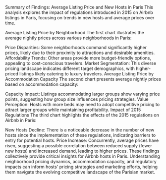 Summary of Findings: Average Listing Price and New Hosts in Paris
This analysis explores the impact of regulations introduced in 2015 on Airbnb listings in Paris, focusing on trends in new hosts and average prices over time.

Average Listing Price by Neighborhood
The first chart illustrates the average nightly prices across various neighborhoods in Paris:

Price Disparities: Some neighborhoods command significantly higher prices, likely due to their proximity to attractions and desirable amenities.
Affordability Trends: Other areas provide more budget-friendly options, appealing to cost-conscious travelers.
Market Segmentation: This diverse pricing landscape indicates different target demographics, with higher-priced listings likely catering to luxury travelers.
Average Listing Price by Accommodation Capacity
The second chart presents average nightly prices based on accommodation capacity:

Capacity Impact: Listings accommodating larger groups show varying price points, suggesting how group size influences pricing strategies.
Value Perception: Hosts with more beds may need to adopt competitive pricing to attract larger groups while maintaining profitability.
Impact of 2015 Regulations
The third chart highlights the effects of the 2015 regulations on Airbnb in Paris:

New Hosts Decline: There is a noticeable decrease in the number of new hosts since the implementation of these regulations, indicating barriers to entry for potential hosts.
Price Increase: Concurrently, average prices have risen, suggesting a possible correlation between reduced supply (fewer new hosts) and increased demand, leading to higher prices.
These findings collectively provide critical insights for Airbnb hosts in Paris. Understanding neighborhood pricing dynamics, accommodation capacity, and regulatory impacts can inform hosts' pricing strategies and marketing efforts, helping them navigate the evolving competitive landscape of the Parisian market.
